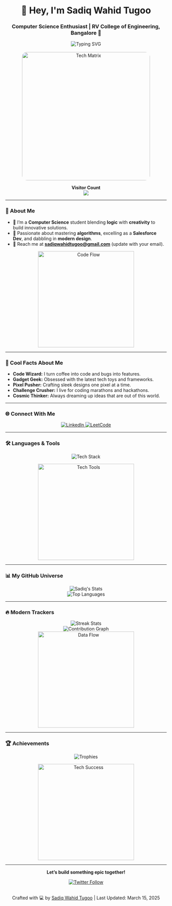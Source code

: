 <div align="center">
  <h1>👋 Hey, I'm Sadiq Wahid Tugoo</h1>
  <h3>Computer Science Enthusiast | RV College of Engineering, Bangalore 🌟</h3>
  <img src="https://readme-typing-svg.herokuapp.com?font=Fira+Code&size=18&pause=1000&color=00DDEB¢er=true&vCenter=true&width=435&lines=Creative+Coder+%7C+Salesforce+Dev+%7C+Design+Rookie" alt="Typing SVG" />
</div>

<br>

<div align="center">
  <img src="https://media.giphy.com/media/26AHvF2p5prJSA4xm/giphy.gif" alt="Tech Matrix" width="400px" style="border-radius: 15px;" />
  <p><b>Visitor Count</b> <br> <img src="https://profile-counter.glitch.me/SadiqWahidTugoo/count.svg" /></p>
</div>

---

### 🌌 About Me
- 🌱 I’m a **Computer Science** student blending **logic** with **creativity** to build innovative solutions.
- 🚀 Passionate about mastering **algorithms**, excelling as a **Salesforce Dev**, and dabbling in **modern design**.
- 📩 Reach me at **sadiqwahidtugoo@gmail.com** (update with your email).

<div align="center">
  <img src="https://media.giphy.com/media/qgQUggAC3Pfv687qPC/giphy.gif" alt="Code Flow" width="300px" />
</div>

---

### 🌟 Cool Facts About Me
- **Code Wizard:** I turn coffee into code and bugs into features.  
- **Gadget Geek:** Obsessed with the latest tech toys and frameworks.  
- **Pixel Pusher:** Crafting sleek designs one pixel at a time.  
- **Challenge Crusher:** I live for coding marathons and hackathons.  
- **Cosmic Thinker:** Always dreaming up ideas that are out of this world.

---

### 🌐 Connect With Me
<p align="center">
  <a href="https://linkedin.com/in/sadiq-wahid-9a9901228" target="_blank">
    <img src="https://img.shields.io/badge/LinkedIn-0A66C2?style=for-the-badge&logo=linkedin&logoColor=white" alt="LinkedIn" />
  </a>  
  <a href="https://leetcode.com/u/sadiq_wahid/" target="_blank">
    <img src="https://img.shields.io/badge/LeetCode-FFA116?style=for-the-badge&logo=leetcode&logoColor=white" alt="LeetCode" />
  </a>
</p>

---

### 🛠️ Languages & Tools
<p align="center">
  <img src="https://skillicons.dev/icons?i=c,cpp,python,java,js,html,css,mysql,nodejs,react,pandas,git,github,salesforce" alt="Tech Stack" />
</p>

<div align="center">
  <img src="https://media.giphy.com/media/IdyAQJVN2kQZKmMg4/giphy.gif" alt="Tech Tools" width="300px" />
</div>

---

### 📊 My GitHub Universe
<div align="center">
  <img src="https://github-readme-stats.vercel.app/api?username=SadiqWahidTugoo&show_icons=true&theme=vision-friendly-dark&hide_border=true&bg_color=0d1117" alt="Sadiq's Stats" />
  <br>
  <img src="https://github-readme-stats.vercel.app/api/top-langs/?username=SadiqWahidTugoo&layout=compact&theme=vision-friendly-dark&hide_border=true&bg_color=0d1117" alt="Top Languages" />
</div>

---

### 🔥 Modern Trackers
<div align="center">
  <img src="https://github-readme-streak-stats.herokuapp.com/?user=SadiqWahidTugoo&theme=vision-friendly-dark&hide_border=true&background=0d1117" alt="Streak Stats" />
  <br>
  <img src="https://github-readme-activity-graph.vercel.app/graph?username=SadiqWahidTugoo&theme=react-dark&hide_border=true&bg_color=0d1117" alt="Contribution Graph" />
</div>

<div align="center">
  <img src="https://media.giphy.com/media/3oKIPnAiaMCws8nOsE/giphy.gif" alt="Data Flow" width="300px" />
</div>

---

### 🏆 Achievements
<p align="center">
  <img src="https://github-profile-trophy.vercel.app/?username=SadiqWahidTugoo&theme=monokai&no-frame=true&margin-w=15" alt="Trophies" />
</p>

<div align="center">
  <img src="https://media.giphy.com/media/26FPy3QZQqGtDcrja/giphy.gif" alt="Tech Success" width="300px" />
</div>

---

<div align="center">
  <p><b>Let’s build something epic together!</b></p>
  <a href="https://twitter.com/sadiqtugoo" target="_blank">
    <img src="https://img.shields.io/twitter/follow/sadiqtugoo?style=social&logo=twitter" alt="Twitter Follow" />
  </a>
</div>

<br>

<p align="center">Crafted with 💻 by <a href="https://github.com/SadiqWahidTugoo">Sadiq Wahid Tugoo</a> | Last Updated: March 15, 2025</p>
